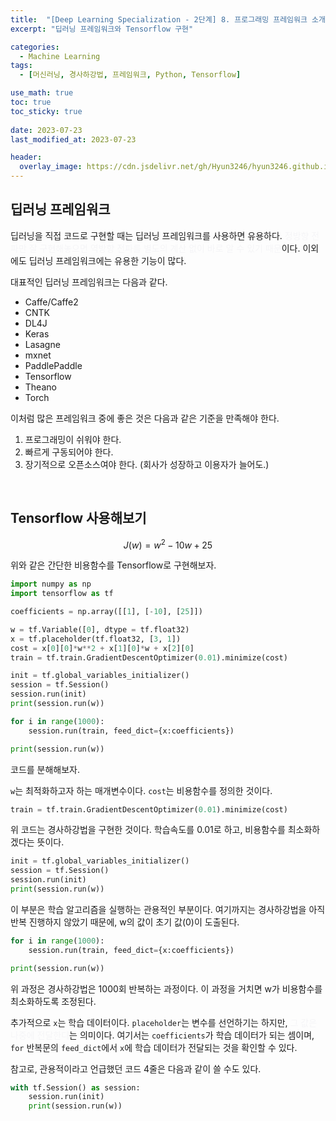 ```yaml
---
title:  "[Deep Learning Specialization - 2단계] 8. 프로그래밍 프레임워크 소개"
excerpt: "딥러닝 프레임워크와 Tensorflow 구현"

categories:
  - Machine Learning
tags:
  - [머신러닝, 경사하강법, 프레임워크, Python, Tensorflow]

use_math: true
toc: true
toc_sticky: true
 
date: 2023-07-23
last_modified_at: 2023-07-23

header:
  overlay_image: https://cdn.jsdelivr.net/gh/Hyun3246/hyun3246.github.io@master/image/overlay image/andrew ng 1.png
---
```

## 딥러닝 프레임워크
딥러닝을 직접 코드로 구현할 때는 딥러닝 프레임워크를 사용하면 유용하다. <font color='#F5F5F7'>정방향 전파만 잘 구현해놓으면 역방향 전파를 별도의 계산 없이 바로 알 수 있기 때문</font>이다. 이외에도 딥러닝 프레임워크에는 유용한 기능이 많다.

대표적인 딥러닝 프레임워크는 다음과 같다.

- Caffe/Caffe2
- CNTK
- DL4J
- Keras
- Lasagne
- mxnet
- PaddlePaddle
- Tensorflow
- Theano
- Torch

이처럼 많은 프레임워크 중에 좋은 것은 다음과 같은 기준을 만족해야 한다.

1. 프로그래밍이 쉬워야 한다.
2. 빠르게 구동되어야 한다.
3. 장기적으로 오픈소스여야 한다. (회사가 성장하고 이용자가 늘어도.)

<br/>

## Tensorflow 사용해보기
$$J(w) = w^2 -10w + 25$$

위와 같은 간단한 비용함수를 Tensorflow로 구현해보자.

```python
import numpy as np
import tensorflow as tf

coefficients = np.array([[1], [-10], [25]])

w = tf.Variable([0], dtype = tf.float32)
x = tf.placeholder(tf.float32, [3, 1])
cost = x[0][0]*w**2 + x[1][0]*w + x[2][0]
train = tf.train.GradientDescentOptimizer(0.01).minimize(cost)

init = tf.global_variables_initializer()
session = tf.Session()
session.run(init)
print(session.run(w))

for i in range(1000):
    session.run(train, feed_dict={x:coefficients})

print(session.run(w))
```

코드를 분해해보자.

`w`는 최적화하고자 하는 매개변수이다. `cost`는 비용함수를 정의한 것이다.

```python
train = tf.train.GradientDescentOptimizer(0.01).minimize(cost)
```

위 코드는 경사하강법을 구현한 것이다. 학습속도를 0.01로 하고, 비용함수를 최소화하겠다는 뜻이다.

```python
init = tf.global_variables_initializer()
session = tf.Session()
session.run(init)
print(session.run(w))
```

이 부분은 학습 알고리즘을 실행하는 관용적인 부분이다. 여기까지는 경사하강법을 아직 반복 진행하지 않았기 때문에, w의 값이 초기 값(0)이 도출된다.

```python
for i in range(1000):
    session.run(train, feed_dict={x:coefficients})

print(session.run(w))
```

위 과정은 경사하강법은 1000회 반복하는 과정이다. 이 과정을 거치면 w가 비용함수를 최소화하도록 조정된다.

추가적으로 `x`는 학습 데이터이다. `placeholder`는 변수를 선언하기는 하지만, <font color='#F5F5F7'>그 값은 나중에 전달한다</font>는 의미이다. 여기서는 `coefficients`가 학습 데이터가 되는 셈이며, `for` 반복문의 `feed_dict`에서 `x`에 학습 데이터가 전달되는 것을 확인할 수 있다.

참고로, 관용적이라고 언급했던 코드 4줄은 다음과 같이 쓸 수도 있다.
```python
with tf.Session() as session:
    session.run(init)
    print(session.run(w))
```